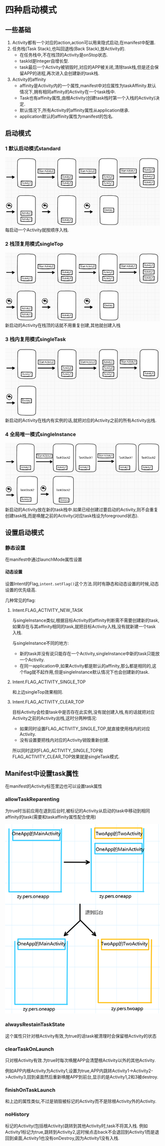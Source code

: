 # 四种启动模式
## 一些基础
1. Activity都有一个对应的action,action可以用来隐式启动,在manifest中配置.
2.  任务栈(Task Stack),也叫回退栈(Back Stack),放Activity的. 
    * 在任务栈中,不在栈顶的Activity是onStop状态.
    * taskId是Integer自增长型.
    * task最后一个Activity被销毁时,对应的APP被关闭,清除task栈,但是还会保留APP的进程,再次进入会创建新的task栈.
3. Activity的affinity
    * affinity是Activity内的一个属性,manifest中对应属性为taskAffinity.默认情况下,拥有相同affinity的Activity在一个task栈中.
    * Task也有affinity属性,由根Activity(创建task栈时第一个入栈的Activity)决定.
    * 默认情况下,所有Activity的affinity属性从application继承.
    * application默认的affinity属性为manifest的包名.
## 启动模式
### 1 默认启动模式standard
![standatd](images/Activity启动模式-standard.jpg)
每启动一个Activity就按顺序入栈.
### 2 栈顶复用模式singleTop
![singleTop](images/Activity启动模式-singleTop.jpg)
新启动的Activity在栈顶的话就不用重复创建,其他就创建入栈
### 3 栈内复用模式singleTask
![singleTask](images/Activity启动模式-singleTask.jpg)
新启动的Activity在栈内有实例的话,就把对应的Activity之前的所有Activity出栈.
### 4 全局唯一模式singleInstance
![singleInstance](images/Activity启动模式-singleInstance.jpg)
新启动的Activity放在新的task栈中.如果已经创建过要启动的Activity,则不会重复创建task栈,而是唤醒之前的Activity(对应task栈设为foreground状态).
## 设置启动模式
### 静态设置
在manifest中通过launchMode属性设置
#### 动态设置
设置Intent的Flag,```intent.setFlag()```这个方法.同时有静态和动态设置的时候,动态设置的优先级高.

几种常见的flag:
1. Intent.FLAG_ACTIVITY_NEW_TASK

    与singleInstance类似,根据目标Activity的affinity判断需不需要创建新的task,如果存在与其affinity相同的task,就把目标Activity入栈,没有就新建一个task入栈.

    与singleInstance不同的地方:
    * 新的task并没有说只能存在一个Activity,singleInstance中新的task只能放一个Activity.
    * 在同一application中,如果Activity都是默认的affinity,那么都是相同的,这个flag就不起作用,但是singleInstance默认情况下也会创建新的task.
2. Intent.FLAG_ACTIVITY_SINGLE_TOP

    和上边singleTop效果相同.
3. Intent.FLAG_ACTIVITY_CLEAR_TOP
    
    目标Activity会检查task中是否存在此实例,没有就创建入栈,有的话就把对应Activity之前的Activity出栈,这时分两种情况:
    * 如果同时设置FLAG_ACTIVITY_SINGLE_TOP,就直接使用栈内的对应Activity.
    * 没有设置要把栈内对应的Activity销毁重新创建.

    所以同时这时FLAG_ACTIVITY_SINGLE_TOP和FLAG_ACTIVITY_CLEAR_TOP效果就是singleTask模式.

## Manifest中设置task属性
在manifest的Activity标签里边也可以设置task属性
### allowTaskReparenting
为true时当前应用在退到后台时,被标记的Activity从启动的task中移动到相同affinity的task(需要和taskaffinity属性配合使用)

![allowTaskReparenting](images/Activity启动模式-allowTaskReparenting.jpg)

### alwaysRestainTaskState
这个属性只针对根Activity有效,为true的话task被清理时会保留根Activity的状态

### clearTaskOnLaunch
只对根Activity有效.为true时每次唤醒APP会清楚根Activity以外的其他Activity.

例如APP内根Activity为Activity1,设置为true,APP内跳转Activity1->Activity2->Activity3,回到桌面然后重新唤醒APP到前台,显示的是Activity1,2和3被destroy.

### finishOnTaskLaunch
和上边的属性类似,不过是销毁被标记的Activity而不是除根Activity外的Activity.

### noHistory
标记的Activity(包括根Activity)跳转到其他Activity时,task不将其入栈.
例如Activity1标记为true,跳转到Activity2,这时候点击back不会退回到Activity1而是退回到桌面,Activity1也没有onDestroy,因为Activity1没有入栈.
    
